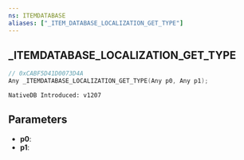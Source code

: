 ```yaml
---
ns: ITEMDATABASE
aliases: ["_ITEM_DATABASE_LOCALIZATION_GET_TYPE"]
---
```

## _ITEMDATABASE_LOCALIZATION_GET_TYPE

```c
// 0xCABF5D41D0073D4A
Any _ITEMDATABASE_LOCALIZATION_GET_TYPE(Any p0, Any p1);
```

```
NativeDB Introduced: v1207
```

## Parameters
* **p0**:
* **p1**:

